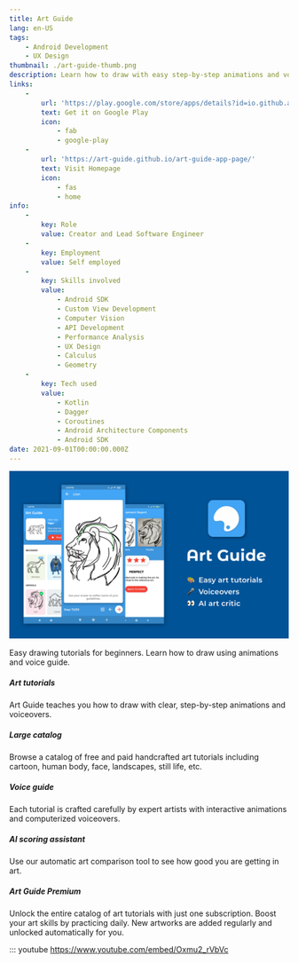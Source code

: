 ```yaml
---
title: Art Guide
lang: en-US
tags:
    - Android Development
    - UX Design
thumbnail: ./art-guide-thumb.png
description: Learn how to draw with easy step-by-step animations and voiceovers.
links:
    -
        url: 'https://play.google.com/store/apps/details?id=io.github.alamkanak.artguide'
        text: Get it on Google Play
        icon:
            - fab
            - google-play
    -
        url: 'https://art-guide.github.io/art-guide-app-page/'
        text: Visit Homepage
        icon:
            - fas
            - home
info:
    -
        key: Role
        value: Creator and Lead Software Engineer
    -
        key: Employment
        value: Self employed
    -
        key: Skills involved
        value:
            - Android SDK
            - Custom View Development
            - Computer Vision
            - API Development
            - Performance Analysis
            - UX Design
            - Calculus
            - Geometry
    -
        key: Tech used
        value:
            - Kotlin
            - Dagger
            - Coroutines
            - Android Architecture Components
            - Android SDK
date: 2021-09-01T00:00:00.000Z
---
```

![Art Guide](/art-guide.png)

Easy drawing tutorials for beginners. Learn how to draw using animations and voice guide.

##### Art tutorials
Art Guide teaches you how to draw with clear, step-by-step animations and voiceovers.

##### Large catalog
Browse a catalog of free and paid handcrafted art tutorials including cartoon, human body, face, landscapes, still life, etc.

##### Voice guide
Each tutorial is crafted carefully by expert artists with interactive animations and computerized voiceovers.

##### AI scoring assistant
Use our automatic art comparison tool to see how good you are getting in art.

##### Art Guide Premium
Unlock the entire catalog of art tutorials with just one subscription. Boost your art skills by practicing daily. New artworks are added regularly and unlocked automatically for you.

::: youtube https://www.youtube.com/embed/Oxmu2_rVbVc
